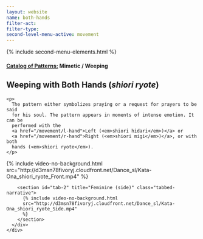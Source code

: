 ```yaml
---
layout: website
name: both-hands
filter-act:
filter-type:
second-level-menu-active: movement
---
```


{% include second-menu-elements.html %}

<main class="page-content">
  <div class="text-container">
    <h4><a href="/movement/">Catalog of Patterns:</a> Mimetic / Weeping</h4>
    <h2>Weeping with Both Hands (<em>shiori ryote</em>)</h2>

    <p>
      The pattern either symbolizes praying or a request for prayers to be said
      for his soul. The pattern appears in moments of intense emotion. It can be
      performed with the
      <a href="/movement/l-hand">Left (<em>shiori hidari</em>)</a> or
      <a href="/movement/r-hand">Right (<em>shiori migi</em>)</a>, or with both
      hands (<em>shiori ryote</em>).
    </p>
  </div>

  <div class="tabs-container">
    <div class="tabs-container__links">
      <div class="wrapper">
        <div id="tabs"></div>
      </div>
    </div>
    <div class="tabs-container__content">
      <div class="wrapper">
        <section id="tab-1" title="Feminine (front)" class="tabbed-narrative">
          {% include video-no-background.html
          src="http://d3msn78fivoryj.cloudfront.net/Dance_sl/Kata-Ona_shiori_ryote_Front.mp4"
          %}
        </section>

        <section id="tab-2" title="Feminine (side)" class="tabbed-narrative">
          {% include video-no-background.html
          src="http://d3msn78fivoryj.cloudfront.net/Dance_sl/Kata-Ona_shiori_ryote_Side.mp4"
          %}
        </section>
      </div>
    </div>
  </div>
</main>
